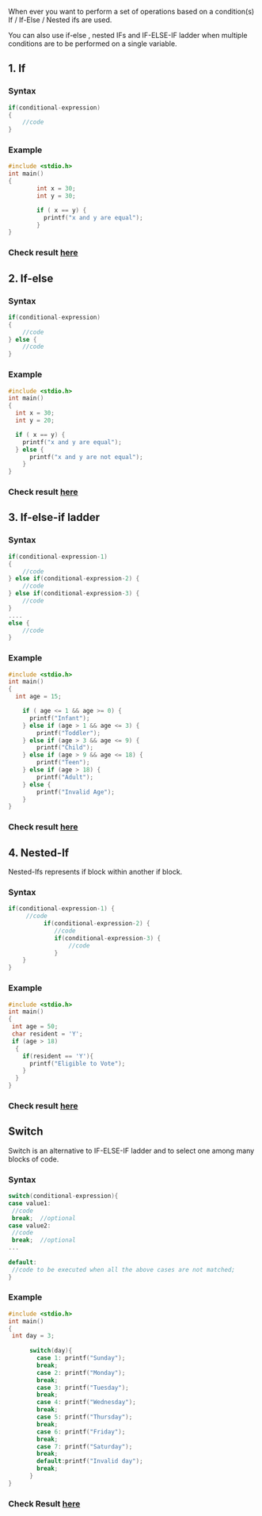 When ever you want to perform a set of operations based on a condition(s) If / If-Else / Nested ifs are used.

You can also use if-else , nested IFs and IF-ELSE-IF ladder when multiple conditions are to be performed on a single variable.

## 1. If

### Syntax

```c
if(conditional-expression)
{
    //code
}
```
### Example

```c
#include <stdio.h>
int main()
{
        int x = 30;
        int y = 30;

        if ( x == y) {
          printf("x and y are equal");
        }
}
```
### Check result [here](https://onecompiler.com/c/3vkukmz3s)

## 2. If-else

### Syntax

```c
if(conditional-expression)
{
    //code
} else {
    //code
}
```
### Example

```c
#include <stdio.h>
int main()
{
  int x = 30;
  int y = 20;

  if ( x == y) {
    printf("x and y are equal");
  } else {
      printf("x and y are not equal");  
    }
}
```
### Check result [here](https://onecompiler.com/c/3vkukqf28)

## 3. If-else-if ladder

### Syntax
```c
if(conditional-expression-1)
{
    //code
} else if(conditional-expression-2) {
    //code
} else if(conditional-expression-3) {
    //code
}
....
else {
    //code
}
```

### Example
```c
#include <stdio.h>
int main()
{
  int age = 15;

    if ( age <= 1 && age >= 0) {
      printf("Infant");
    } else if (age > 1 && age <= 3) {
        printf("Toddler");
    } else if (age > 3 && age <= 9) {
        printf("Child");
    } else if (age > 9 && age <= 18) {
        printf("Teen");
    } else if (age > 18) {
        printf("Adult");
    } else {
        printf("Invalid Age");
    }
}
```
### Check result [here](https://onecompiler.com/c/3vkuku699)

## 4. Nested-If

Nested-Ifs represents if block within another if block. 

### Syntax
```c
if(conditional-expression-1) {    
     //code    
          if(conditional-expression-2) {  
             //code
             if(conditional-expression-3) {
                 //code
             }  
    }    
}
```

### Example

```c
#include <stdio.h>
int main()
{
 int age = 50;
 char resident = 'Y';
 if (age > 18)
  {
    if(resident == 'Y'){
      printf("Eligible to Vote");
    }
  }
}
```
### Check result [here](https://onecompiler.com/c/3vkukyt2j)

## Switch

Switch is an alternative to IF-ELSE-IF ladder and to select one among many blocks of code.

### Syntax

```c
switch(conditional-expression){    
case value1:    
 //code    
 break;  //optional  
case value2:    
 //code    
 break;  //optional  
...    
    
default:     
 //code to be executed when all the above cases are not matched;    
} 
```
### Example
```c
#include <stdio.h>
int main()
{
 int day = 3;
      
      switch(day){
        case 1: printf("Sunday");
        break;
        case 2: printf("Monday");
        break;
        case 3: printf("Tuesday");
        break;
        case 4: printf("Wednesday");
        break;
        case 5: printf("Thursday");
        break;
        case 6: printf("Friday");
        break;
        case 7: printf("Saturday");
        break;
        default:printf("Invalid day");
        break; 
      }
}
```
###  Check Result [here](https://onecompiler.com/c/3vkumg7ys)
